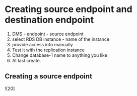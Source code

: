 # Creating source endpoint and destination endpoint

1. DMS - endpoint - source endpoint
2. select RDS DB instance - name of the instance
3. provide access info manually
4. Test it with the replication instance
5. Change database-1 name to anything you like
6. At last create.


## Creating a source endpoint
![20]

